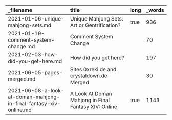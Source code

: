 | _filename                                                         | title                                                | long | _words |
| :---------------------------------------------------------------- | :--------------------------------------------------- | :--- | :----- |
| 2021-01-06-unique-mahjong-sets.md                                 | Unique Mahjong Sets: Art or Gentrification?          | true | 936    |
| 2021-01-19-comment-system-change.md                               | Comment System Change                                |      | 70     |
| 2021-02-03-how-did-you-get-here.md                                | How did you get here?                                |      | 197    |
| 2021-06-05-pages-merged.md                                        | Sites 0xreki.de and crystaldown.de Merged            |      | 30     |
| 2021-06-08-a-look-at-doman-mahjong-in-final-fantasy-xiv-online.md | A Look At Doman Mahjong in Final Fantasy XIV: Online | true | 1143   |
